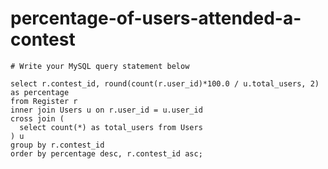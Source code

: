 
  # percentage-of-users-attended-a-contest

  ```mysql
  # Write your MySQL query statement below

select r.contest_id, round(count(r.user_id)*100.0 / u.total_users, 2) as percentage
from Register r
inner join Users u on r.user_id = u.user_id
cross join (
    select count(*) as total_users from Users
) u
group by r.contest_id
order by percentage desc, r.contest_id asc;
  ```
  